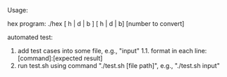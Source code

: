 Usage:

hex program:
./hex [ h | d | b ] [ h | d | b] [number to convert]

automated test:
1. add test cases into some file, e.g., "input"
  1.1. format in each line: [command]:[expected result]
2. run test.sh using command "./test.sh [file path]", e.g., "./test.sh input"
